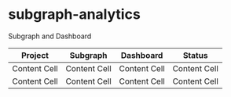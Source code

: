 # subgraph-analytics
Subgraph and Dashboard


|    Project    |   Subgraph    |   Dashboard   |    Status     |
| ------------- | ------------- | ------------- | ------------- |
| Content Cell  | Content Cell  | Content Cell  | Content Cell  |
| Content Cell  | Content Cell  | Content Cell  | Content Cell  |



